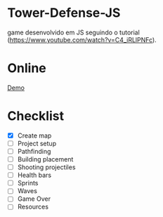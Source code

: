 # Tower-Defense-JS
game desenvolvido em JS seguindo o tutorial (https://www.youtube.com/watch?v=C4_iRLlPNFc).

# Online
[Demo](https://hovelacque.github.io/Tower-Defense-JS/)

# Checklist
- [X] Create map
- [ ] Project setup
- [ ] Pathfinding
- [ ] Building placement
- [ ] Shooting  projectiles
- [ ] Health bars
- [ ] Sprints
- [ ] Waves
- [ ] Game Over
- [ ] Resources
